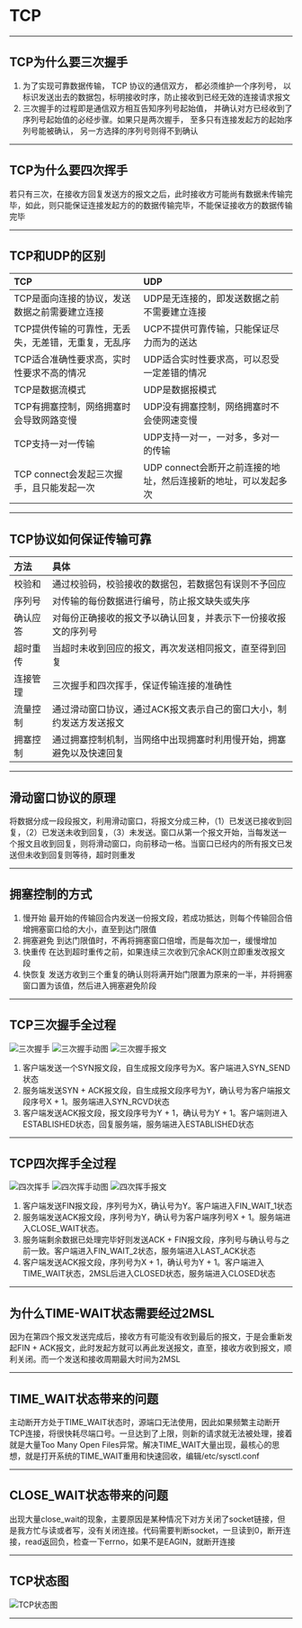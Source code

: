 # TCP

---

## TCP为什么要三次握手

1. 为了实现可靠数据传输， TCP 协议的通信双方， 都必须维护一个序列号， 以标识发送出去的数据包，标明接收时序，防止接收到已经无效的连接请求报文
2. 三次握手的过程即是通信双方相互告知序列号起始值， 并确认对方已经收到了序列号起始值的必经步骤。如果只是两次握手， 至多只有连接发起方的起始序列号能被确认， 另一方选择的序列号则得不到确认

---

## TCP为什么要四次挥手

若只有三次，在接收方回复发送方的报文之后，此时接收方可能尚有数据未传输完毕，如此，则只能保证连接发起方的的数据传输完毕，不能保证接收方的数据传输完毕

---

## TCP和UDP的区别

TCP|UDP
:-|:-
TCP是面向连接的协议，发送数据之前需要建立连接|UDP是无连接的，即发送数据之前不需要建立连接
TCP提供传输的可靠性，无丢失，无差错，无重复，无乱序|UCP不提供可靠传输，只能保证尽力而为的送达
TCP适合准确性要求高，实时性要求不高的情况|UDP适合实时性要求高，可以忍受一定差错的情况
TCP是数据流模式|UDP是数据报模式
TCP有拥塞控制，网络拥塞时会导致网路变慢|UDP没有拥塞控制，网络拥塞时不会使网速变慢
TCP支持一对一传输|UDP支持一对一，一对多，多对一的传输
TCP connect会发起三次握手，且只能发起一次|UDP connect会断开之前连接的地址，然后连接新的地址，可以发起多次

---

## TCP协议如何保证传输可靠

方法|具体
:-|:-
校验和|通过校验码，校验接收的数据包，若数据包有误则不予回应
序列号|对传输的每份数据进行编号，防止报文缺失或失序
确认应答|对每份正确接收的报文予以确认回复，并表示下一份接收报文的序列号
超时重传|当超时未收到回应的报文，再次发送相同报文，直至得到回复
连接管理|三次握手和四次挥手，保证传输连接的准确性
流量控制|通过滑动窗口协议，通过ACK报文表示自己的窗口大小，制约发送方发送报文
拥塞控制|通过拥塞控制机制，当网络中出现拥塞时利用慢开始，拥塞避免以及快速回复

---

## 滑动窗口协议的原理

将数据分成一段段报文，利用滑动窗口，将报文分成三种，（1）已发送已接收到回复，（2）已发送未收到回复，（3）未发送。窗口从第一个报文开始，当每发送一个报文且收到回复，则将滑动窗口，向前移动一格。当窗口已经内的所有报文已发送但未收到回复则等待，超时则重发

---

## 拥塞控制的方式

1. 慢开始
    最开始的传输回合内发送一份报文段，若成功抵达，则每个传输回合倍增拥塞窗口给的大小，直至到达门限值
2. 拥塞避免
    到达门限值时，不再将拥塞窗口倍增，而是每次加一，缓慢增加
3. 快重传
    在达到超时重传之前，如果连续三次收到冗余ACK则立即重发改报文段
4. 快恢复
    发送方收到三个重复的确认则将满开始门限置为原来的一半，并将拥塞窗口置为该值，然后进入拥塞避免阶段

---

## TCP三次握手全过程

![三次握手](image/三次握手.png)
![三次握手动图](image/三次握手动图.webp)
![三次握手报文](image/三次握手报文.png)

1. 客户端发送一个SYN报文段，自生成报文段序号为X。客户端进入SYN_SEND状态
2. 服务端发送SYN + ACK报文段，自生成报文段序号为Y，确认号为客户端报文段序号X + 1。服务端进入SYN_RCVD状态
3. 客户端发送ACK报文段，报文段序号为Y + 1，确认号为Y + 1。客户端则进入ESTABLISHED状态，回复服务端，服务端进入ESTABLISHED状态

---

## TCP四次挥手全过程

![四次挥手](image/四次挥手.png)
![四次挥手动图](image/四次挥手动图.webp)
![四次挥手报文](image/四次挥手报文.png)

1. 客户端发送FIN报文段，序列号为X，确认号为Y。客户端进入FIN_WAIT_1状态
2. 服务端发送ACK报文段，序列号为Y，确认号为客户端序列号X + 1。服务端进入CLOSE_WAIT状态。
3. 服务端剩余数据已处理完毕好则发送ACK + FIN报文段，序列号与确认号与之前一致。客户端进入FIN_WAIT_2状态，服务端进入LAST_ACK状态
4. 客户端发送ACK报文段，序列号为X + 1，确认号为Y + 1。客户端进入TIME_WAIT状态，2MSL后进入CLOSED状态，服务端进入CLOSED状态

---

## 为什么TIME-WAIT状态需要经过2MSL

因为在第四个报文发送完成后，接收方有可能没有收到最后的报文，于是会重新发起FIN + ACK报文，此时发起方就可以再此发送报文，直至，接收方收到报文，顺利关闭。而一个发送和接收周期最大时间为2MSL

---

## TIME_WAIT状态带来的问题

主动断开方处于TIME_WAIT状态时，源端口无法使用，因此如果频繁主动断开TCP连接，将很快耗尽端口号。一旦达到了上限，则新的请求就无法被处理，接着就是大量Too Many Open Files异常。解决TIME_WAIT大量出现，最核心的思想，就是打开系统的TIME_WAIT重用和快速回收，编辑/etc/sysctl.conf

---

## CLOSE_WAIT状态带来的问题

出现大量close_wait的现象，主要原因是某种情况下对方关闭了socket链接，但是我方忙与读或者写，没有关闭连接。代码需要判断socket，一旦读到0，断开连接，read返回负，检查一下errno，如果不是EAGIN，就断开连接

---

## TCP状态图

![TCP状态图](image/TCP状态图.png)

---
